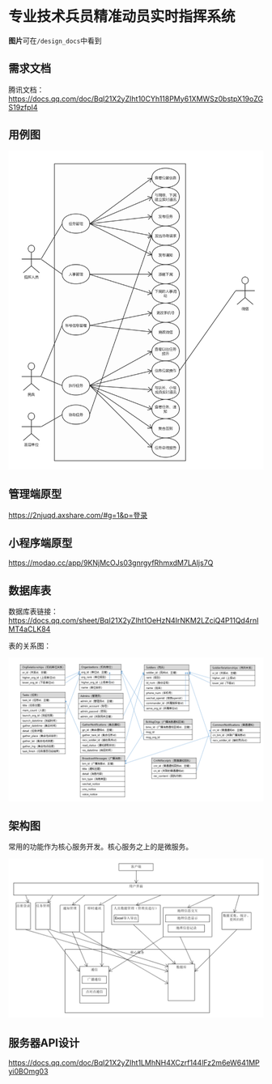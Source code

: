 # 专业技术兵员精准动员实时指挥系统

**图片**可在`/design_docs`中看到

## 需求文档

腾讯文档：
https://docs.qq.com/doc/BqI21X2yZIht10CYh118PMy61XMWSz0bstpX19oZGS19zfpI4 

## 用例图

![用例图](https://raw.githubusercontent.com/MBControlGroup/command-system/master/design_docs/usecase.png)

## 管理端原型

https://2njuqd.axshare.com/#g=1&p=登录

## 小程序端原型

https://modao.cc/app/9KNjMcOJs03gnrgyfRhmxdM7LAljs7Q

## 数据库表

数据库表链接：
https://docs.qq.com/sheet/BqI21X2yZIht1OeHzN4IrNKM2LZciQ4P11Qd4rnIMT4aCLK84 

表的关系图：

![数据库表关系](https://raw.githubusercontent.com/MBControlGroup/command-system/master/design_docs/tableRelationships.png)

## 架构图

常用的功能作为核心服务开发。核心服务之上的是微服务。

![架构图](https://raw.githubusercontent.com/MBControlGroup/command-system/master/design_docs/architecture.png)

## 服务器API设计

https://docs.qq.com/doc/BqI21X2yZIht1LMhNH4XCzrf144lFz2m6eW641MPyi0BOmg03